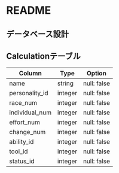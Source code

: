 # README

## データベース設計

## Calculationテーブル

| Column         | Type    | Option      |
|----------------|---------|-------------|
| name           | string  | null: false |
| personality_id | integer | null: false |
| race_num       | integer | null: false |
| individual_num | integer | null: false |
| effort_num     | integer | null: false |
| change_num     | integer | null: false |
| ability_id     | integer | null: false |
| tool_id        | integer | null: false |
| status_id      | integer | null: false |
